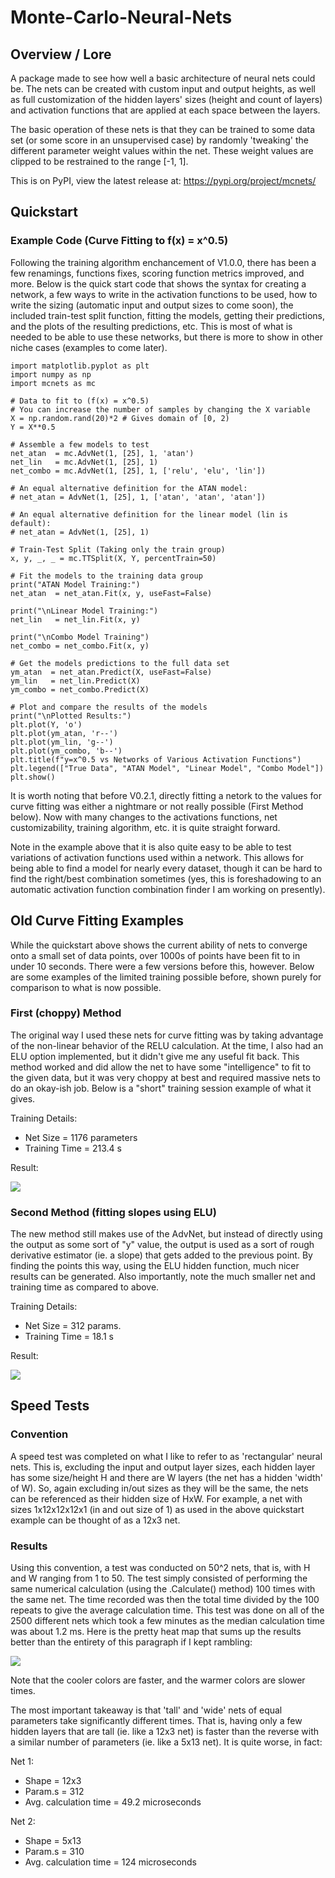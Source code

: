 # Monte-Carlo-Neural-Nets

## Overview / Lore

A package made to see how well a basic architecture of neural nets could be. The nets can be created with custom input and output heights, as well as full customization of the hidden layers' sizes (height and count of layers) and activation functions that are applied at each space between the layers.

The basic operation of these nets is that they can be trained to some data set (or some score in an unsupervised case) by randomly 'tweaking' the different parameter weight values within the net. These weight values are clipped to be restrained to the range [-1, 1].

This is on PyPI, view the latest release at:
https://pypi.org/project/mcnets/

## Quickstart
### Example Code (Curve Fitting to f(x) = x^0.5)
Following the training algorithm enchancement of V1.0.0, there has been a few renamings, functions fixes, scoring function metrics improved, and more. Below is the quick start code that shows the syntax for creating a network, a few ways to write in the activation functions to be used, how to write the sizing (automatic input and output sizes to come soon), the included train-test split function, fitting the models, getting their predictions, and the plots of the resulting predictions, etc. This is most of what is needed to be able to use these networks, but there is more to show in other niche cases (examples to come later).
```
import matplotlib.pyplot as plt
import numpy as np
import mcnets as mc

# Data to fit to (f(x) = x^0.5)
# You can increase the number of samples by changing the X variable
X = np.random.rand(20)*2 # Gives domain of [0, 2)
Y = X**0.5

# Assemble a few models to test
net_atan  = mc.AdvNet(1, [25], 1, 'atan')
net_lin   = mc.AdvNet(1, [25], 1)
net_combo = mc.AdvNet(1, [25], 1, ['relu', 'elu', 'lin'])

# An equal alternative definition for the ATAN model:
# net_atan = AdvNet(1, [25], 1, ['atan', 'atan', 'atan'])

# An equal alternative definition for the linear model (lin is default):
# net_atan = AdvNet(1, [25], 1)  

# Train-Test Split (Taking only the train group)
x, y, _, _ = mc.TTSplit(X, Y, percentTrain=50)

# Fit the models to the training data group
print("ATAN Model Training:")
net_atan  = net_atan.Fit(x, y, useFast=False)

print("\nLinear Model Training:")
net_lin   = net_lin.Fit(x, y)

print("\nCombo Model Training")
net_combo = net_combo.Fit(x, y)

# Get the models predictions to the full data set
ym_atan  = net_atan.Predict(X, useFast=False)
ym_lin   = net_lin.Predict(X)
ym_combo = net_combo.Predict(X)

# Plot and compare the results of the models
print("\nPlotted Results:")
plt.plot(Y, 'o')
plt.plot(ym_atan, 'r--')
plt.plot(ym_lin, 'g--')
plt.plot(ym_combo, 'b--')
plt.title(f"y=x^0.5 vs Networks of Various Activation Functions")
plt.legend(["True Data", "ATAN Model", "Linear Model", "Combo Model"])
plt.show()
```

It is worth noting that before V0.2.1, directly fitting a netork to the values for curve fitting was either a nightmare or not really possible (First Method below). Now with many changes to the activations functions, net customizability, training algorithm, etc. it is quite straight forward. 

Note in the example above that it is also quite easy to be able to test variations of activation functions used within a network. This allows for being able to find a model for nearly every dataset, though it can be hard to find the right/best combination sometimes (yes, this is foreshadowing to an automatic activation function combination finder I am working on presently).

## Old Curve Fitting Examples
While the quickstart above shows the current ability of nets to converge onto a small set of data points, over 1000s of points have been fit to in under 10 seconds. There were a few versions before this, however. Below are some examples of the limited training possible before, shown purely for comparison to what is now possible.

### First (choppy) Method
The original way I used these nets for curve fitting was by taking advantage of the non-linear behavior of the RELU calculation. At the time, I also had an ELU option implemented, but it didn't give me any useful fit back. This method worked and did allow the net to have some "intelligence" to fit to the given data, but it was very choppy at best and required massive nets to do an okay-ish job. Below is a "short" training session example of what it gives.

Training Details:
- Net Size = 1176 parameters
- Training Time = 213.4 s

Result:

![](Examples/ghFit1b.png)

### Second Method (fitting slopes using ELU)
The new method still makes use of the AdvNet, but instead of directly using the output as some sort of "y" value, the output is used as a sort of rough derivative estimator (ie. a slope) that gets added to the previous point. By finding the points this way, using the ELU hidden function, much nicer results can be generated. Also importantly, note the much smaller net and training time as compared to above.

Training Details:
- Net Size = 312 params.
- Training Time = 18.1 s

Result:

![](Examples/ghFit2b.png)


## Speed Tests
### Convention
A speed test was completed on what I like to refer to as 'rectangular' neural nets. This is, excluding the input and output layer sizes, each hidden layer has some size/height H and there are W layers (the net has a hidden 'width' of W). So, again excluding in/out sizes as they will be the same, the nets can be referenced as their hidden size of HxW. For example, a net with sizes 1x12x12x12x1 (in and out size of 1) as used in the above quickstart example can be thought of as a 12x3 net.

### Results
Using this convention, a test was conducted on 50^2 nets, that is, with H and W ranging from 1 to 50. The test simply consisted of performing the same numerical calculation (using the .Calculate() method) 100 times with the same net. The time recorded was then the total time divided by the 100 repeats to give the average calculation time. This test was done on all of the 2500 different nets which took a few minutes as the median calculation time was about 1.2 ms. Here is the pretty heat map that sums up the results better than the entirety of this paragraph if I kept rambling:

![](Examples/ghSpeedTest1a.png)

Note that the cooler colors are faster, and the warmer colors are slower times.

The most important takeaway is that 'tall' and 'wide' nets of equal parameters take significantly different times. That is, having only a few hidden layers that are tall (ie. like a 12x3 net) is faster than the reverse with a similar number of parameters (ie. like a 5x13 net). It is quite worse, in fact:

Net 1:
- Shape = 12x3
- Param.s = 312
- Avg. calculation time = 49.2 microseconds

Net 2:
- Shape = 5x13
- Param.s = 310
- Avg. calculation time = 124 microseconds
